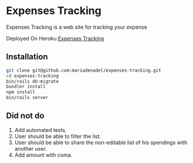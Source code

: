 # Expenses Tracking

Expenses Tracking is a web site for tracking your expense

Deployed On Heroku
[Expenses Tracking](https://expenses-t.herokuapp.com/)

## Installation

```bash
git clone git@github.com:mariadenadel/expenses-tracking.git
cd expenses-tracking
bin/rails db:migrate
bundler install
npm install
bin/rails server
```

## Did not do
1. Add automated tests.
2. User should be able to filter the list.
3. User should be able to share the non-editable list of his spendings with another user.
4. Add amount with coma.

